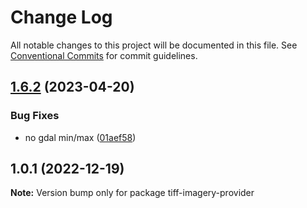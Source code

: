 # Change Log

All notable changes to this project will be documented in this file.
See [Conventional Commits](https://conventionalcommits.org) for commit guidelines.

## [1.6.2](https://github.com/hongfaqiu/TIFFImageryProvider/compare/v1.6.1...v1.6.2) (2023-04-20)


### Bug Fixes

* no gdal min/max ([01aef58](https://github.com/hongfaqiu/TIFFImageryProvider/commit/01aef589ab581ffe357b1f137d21541fadf3f7a1))





## 1.0.1 (2022-12-19)

**Note:** Version bump only for package tiff-imagery-provider

